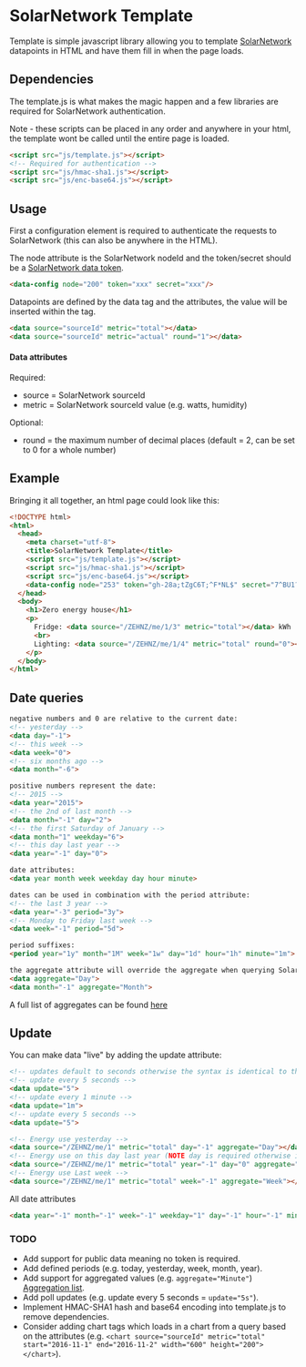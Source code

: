 # SolarNetwork Template

Template is simple javascript library allowing you to template [SolarNetwork](http://solarnetwork.net) datapoints in HTML and have them fill in when the page loads.

## Dependencies

The template.js is what makes the magic happen and a few libraries are required for SolarNetwork authentication.

Note - these scripts can be placed in any order and anywhere in your html, the template wont be called until the entire page is loaded.

```html
<script src="js/template.js"></script>
<!-- Required for authentication -->
<script src="js/hmac-sha1.js"></script>
<script src="js/enc-base64.js"></script>
```

## Usage

First a configuration element is required to authenticate the requests to SolarNetwork (this can also be anywhere in the HTML).

The node attribute is the SolarNetwork nodeId and the token/secret should be a [SolarNetwork data token](https://data.solarnetwork.net/solaruser/u/sec/auth-tokens).

```html
<data-config node="200" token="xxx" secret="xxx"/>
```

Datapoints are defined by the data tag and the attributes, the value will be inserted within the tag.

```html
<data source="sourceId" metric="total"></data>
<data source="sourceId" metric="actual" round="1"></data>
```

#### Data attributes
Required:
* source = SolarNetwork sourceId
* metric = SolarNetwork sourceId value (e.g. watts, humidity)

Optional:
* round = the maximum number of decimal places (default = 2, can be set to 0 for a whole number)

## Example

Bringing it all together, an html page could look like this:

```html
<!DOCTYPE html>
<html>
  <head>
    <meta charset="utf-8">
    <title>SolarNetwork Template</title>
    <script src="js/template.js"></script>
    <script src="js/hmac-sha1.js"></script>
    <script src="js/enc-base64.js"></script>
    <data-config node="253" token="gh-28a;tZgC6T;^F*NL$" secret="7^BU1?xz;q6}<HRbQM+5RB}X0"/>
  </head>
  <body>
    <h1>Zero energy house</h1>
    <p>
      Fridge: <data source="/ZEHNZ/me/1/3" metric="total"></data> kWh
      <br>
      Lighting: <data source="/ZEHNZ/me/1/4" metric="total" round="0"></data> kWh
    </p>
  </body>
</html>
```

## Date queries

```html
negative numbers and 0 are relative to the current date:
<!-- yesterday -->
<data day="-1">
<!-- this week -->
<data week="0">
<!-- six months ago -->
<data month="-6">

positive numbers represent the date:
<!-- 2015 -->
<data year="2015">
<!-- the 2nd of last month -->
<data month="-1" day="2">
<!-- the first Saturday of January -->
<data month="1" weekday="6">
<!-- this day last year -->
<data year="-1" day="0">

date attributes:
<data year month week weekday day hour minute>

dates can be used in combination with the period attribute:
<!-- the last 3 year -->
<data year="-3" period="3y">
<!-- Monday to Friday last week -->
<data week="-1" period="5d">

period suffixes:
<period year="1y" month="1M" week="1w" day="1d" hour="1h" minute="1m">

the aggregate attribute will override the aggregate when querying SolarNet:
<data aggregate="Day">
<data month="-1" aggregate="Month">
```

A full list of aggregates can be found [here](https://github.com/SolarNetwork/solarnetwork/wiki/SolarQuery-API-enumerated-types#aggregation-types)

## Update

You can make data "live" by adding the update attribute:
```html
<!-- updates default to seconds otherwise the syntax is identical to the period attribute -->
<!-- update every 5 seconds -->
<data update="5">
<!-- update every 1 minute -->
<data update="1m">
<!-- update every 5 seconds -->
<data update="5">
```

```html
<!-- Energy use yesterday -->
<data source="/ZEHNZ/me/1" metric="total" day="-1" aggregate="Day"></data>
<!-- Energy use on this day last year (NOTE day is required otherwise it will round to the start of the year)-->
<data source="/ZEHNZ/me/1" metric="total" year="-1" day="0" aggregate="Day"></data>
<!-- Energy use Last week -->
<data source="/ZEHNZ/me/1" metric="total" week="-1" aggregate="Week"></data>
```

All date attributes
```html
<data year="-1" month="-1" week="-1" weekday="1" day="-1" hour="-1" minute="-1"></data>
```

### TODO

* Add support for public data meaning no token is required.
* Add defined periods (e.g. today, yesterday, week, month, year).
* Add support for aggregated values (e.g. `aggregate="Minute"`) [Aggregation list](https://github.com/SolarNetwork/solarnetwork/wiki/SolarQuery-API-enumerated-types).
* Add poll updates (e.g. update every 5 seconds = `update="5s"`).
* Implement HMAC-SHA1 hash and base64 encoding into template.js to remove dependencies.
* Consider adding chart tags which loads in a chart from a query based on the attributes (e.g. `<chart source="sourceId" metric="total" start="2016-11-1" end="2016-11-2" width="600" height="200"></chart>`).

